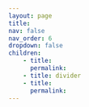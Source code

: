 ```yaml
---
layout: page
title:
nav: false
nav_order: 6
dropdown: false
children: 
    - title: 
      permalink: 
    - title: divider
    - title:
      permalink:
---
```

